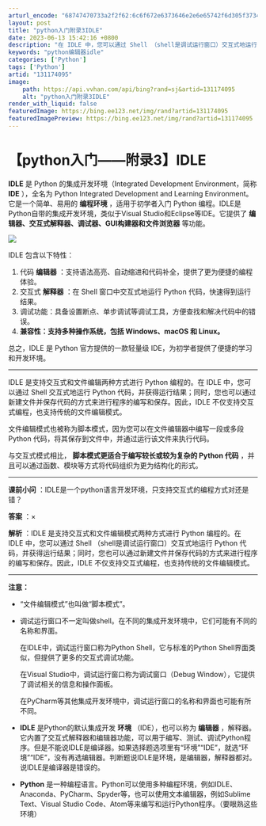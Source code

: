 ```yaml
---
arturl_encode: "68747470733a2f2f62:6c6f672e6373646e2e6e65742f6d305f37343633333439362f:61727469636c652f64657461696c732f313331313734303935"
layout: post
title: "python入门附录3IDLE"
date: 2023-06-13 15:42:16 +0800
description: "在 IDLE 中，您可以通过 Shell （shell是调试运行窗口）交互式地运行 Python 代"
keywords: "python编辑器idle"
categories: ['Python']
tags: ['Python']
artid: "131174095"
image:
    path: https://api.vvhan.com/api/bing?rand=sj&artid=131174095
    alt: "python入门附录3IDLE"
render_with_liquid: false
featuredImage: https://bing.ee123.net/img/rand?artid=131174095
featuredImagePreview: https://bing.ee123.net/img/rand?artid=131174095
---
```


# 【python入门——附录3】IDLE

**IDLE**
是 Python 的集成开发环境（Integrated Development Environment，简称
**IDE**
），全名为 Python Integrated Development and Learning Environment。它是一个简单、易用的
**编程环境**
，适用于初学者入门 Python 编程。IDLE是Python自带的集成开发环境，类似于Visual Studio和Eclipse等IDE。它提供了
**编辑器、交互式解释器、调试器、GUI构建器和文件浏览器**
等功能。

![](https://i-blog.csdnimg.cn/blog_migrate/a15a84d4512ca2d6601c11125bed562d.png)

IDLE 包含以下特性：

1. 代码
   **编辑器**
   ：支持语法高亮、自动缩进和代码补全，提供了更为便捷的编程体验。
2. 交互式
   **解释器**
   ：在 Shell 窗口中交互式地运行 Python 代码，快速得到运行结果。
3. 调试功能：具备设置断点、单步调试等调试工具，方便查找和解决代码中的错误。
4. **兼容性：支持多种操作系统，包括 Windows、macOS 和 Linux。**

总之，IDLE 是 Python 官方提供的一款轻量级 IDE，为初学者提供了便捷的学习和开发环境。

---

IDLE 是支持交互式和文件编辑两种方式进行 Python 编程的。在 IDLE 中，您可以通过 Shell 交互式地运行 Python 代码，并获得运行结果；同时，您也可以通过新建文件并保存代码的方式来进行程序的编写和保存。因此，IDLE 不仅支持交互式编程，也支持传统的文件编辑模式。

文件编辑模式也被称为脚本模式，因为您可以在文件编辑器中编写一段或多段 Python 代码，将其保存到文件中，并通过运行该文件来执行代码。

与交互式模式相比，
**脚本模式更适合于编写较长或较为复杂的 Python 代码**
，并且可以通过函数、模块等方式将代码组织为更为结构化的形式。

---

**课前小问**
：IDLE是一个python语言开发环境，只支持交互式的编程方式对还是错？

**答案**
：×

**解析**
：IDLE 是支持交互式和文件编辑模式两种方式进行 Python 编程的。在 IDLE 中，您可以通过 Shell （shell是调试运行窗口）交互式地运行 Python 代码，并获得运行结果；同时，您也可以通过新建文件并保存代码的方式来进行程序的编写和保存。因此，IDLE 不仅支持交互式编程，也支持传统的文件编辑模式。

---

**注意：**

* “文件编辑模式”也叫做“脚本模式”。
* 调试运行窗口不一定叫做shell。在不同的集成开发环境中，它们可能有不同的名称和界面。

  在IDLE中，调试运行窗口称为Python Shell，它与标准的Python Shell界面类似，但提供了更多的交互式调试功能。

  在Visual Studio中，调试运行窗口称为调试窗口（Debug Window），它提供了调试相关的信息和操作面板。

  在PyCharm等其他集成开发环境中，调试运行窗口的名称和界面也可能有所不同。
* **IDLE**
  是Python的默认集成开发
  **环境**
  （IDE），也可以称为
  **编辑器**
  ，解释器。它内置了交互式解释器和编辑器功能，可以用于编写、测试、调试Python程序。但是不能说IDLE是编译器。如果选择题选项里有“环境”“IDE”，就选“环境”“IDE”，没有再选编辑器。判断题说IDLE是环境，是编辑器，解释器都对。说IDLE是编译器是错误的。
* **Python**
  是一种编程语言。Python可以使用多种编程环境，例如IDLE、Anaconda、PyCharm、Spyder等，也可以使用文本编辑器，例如Sublime Text、Visual Studio Code、Atom等来编写和运行Python程序。（要眼熟这些环境）
